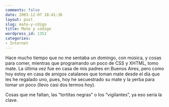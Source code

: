 ```yaml
---
comments: false
date: 2003-12-07 18:41:36
layout: post
slug: mate-y-cdigo
title: Mate y código
wordpress_id: 1352
categories:
- Internet
---
```


Hace mucho tiempo que no me sentaba un domingo, con música, y cosas para comer, mientras que programando un poco de CSS y XHTML, tomo mate. La última vez fue en casa de mis padres en Buenos Aires, pero como hoy estoy en casa de amigos catalanes que toman mate desde el día que les he regalado uno, pues, hoy he secuestrado su mate y la yerba para tomar un poco (llevo casi dos termos hoy).





Cosas que me faltan, las “tortitas negras” o los “vigilantes”, ya eso sería la clave.




 
